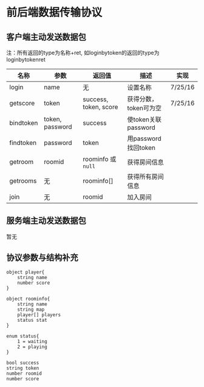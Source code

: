 # 前后端数据传输协议

## 客户端主动发送数据包
注：所有返回的type为名称+ret, 如loginbytoken的返回的type为loginbytokenret

| 名称       | 参数            | 返回值                | 描述                 | 实现    |
| ---------- | --------------- | --------------------- | -------------------  | ------- |
| login      | name            | 无                    | 设置名称             | 7/25/16 |
| getscore   | token           | success, token, score | 获得分数，token可为空| 7/25/16 |
| bindtoken  | token, password | success               | 使token关联password  |         |
| findtoken  | password        | token                 | 用password找回token  |         |
| getroom    | roomid          | roominfo 或 `null`    | 获得房间信息         |         |
| getrooms   | 无              | roominfo[]            | 获得所有房间信息     |         |
| join       | 无              | roomid                | 加入房间             |         |
## 服务端主动发送数据包
暂无

## 协议参数与结构补充

```
object player{
    string name
    number score
}

object roominfo{
    string name
    string map
    player[] players
    status stat
}

enum status{
    1 = waiting
    2 = playing
}

bool success
string token
number roomid
number score

```
